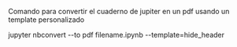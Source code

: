 Comando para convertir el cuaderno de jupiter en un pdf usando un template personalizado

jupyter nbconvert --to pdf filename.ipynb --template=hide_header